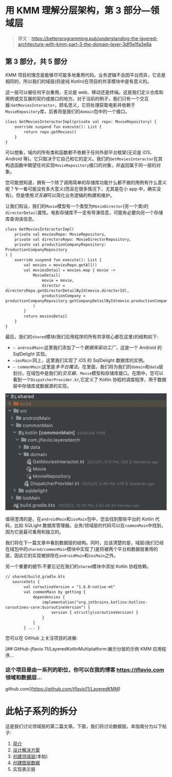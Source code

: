 # 用 KMM 理解分层架构，第 3 部分—领域层

> 原文：<https://betterprogramming.pub/understanding-the-layered-architecture-with-kmm-part-3-the-domain-layer-3df5e1fa3e6a>

## 第 3 部分，共 5 部分

KMM 项目的理念是能够尽可能多地重用代码。业务逻辑不会因平台而异，它总是相同的，所以我们的域层(将是纯 Kotlin)在项目的共享模块中是有意义的。

这一层可以被任何平台重用，无论是 web、移动还是终端。这是我们定义仓库和用例或交互器的契约或接口的地方。对于当前的例子，我们只有一个交互器:`GetMoviesInteractor`，顾名思义，它将处理获取电影并依赖于`MovieRepository`库，后者将是我们的`domain`包中的一个接口。

```
class GetMoviesInteractorImpl(private val repo: MovieRepository) {
    override suspend fun execute(): List {
        return repo.getMovies()
    }
}
```

可以想象，域内的所有类和函数都不依赖于任何外部平台框架(无论是 iOS、Android 等)。它只取决于它自己和它的定义。我们的`GetMoviesInteractor`在其构造函数中期望任何实现`MovieRepository`接口的对象，并返回属于同一层的对象。

您可能想知道，拥有一个除了调用简单的存储库功能什么都不做的用例有什么意义呢？乍一看可能没有多大意义(而且在很多情况下，尤其是在小 app 中，确实没有)，但是使用*交互器*可以简化业务逻辑的构建和维护。

让我们假设，我们的`Movie`模型有一个类型为`MovieDirector`(另一个类)的`directorDetail`属性。电影存储库不一定有导演信息，可能有必要向另一个存储库查询该信息。

```
class GetMoviesInteractorImpl(
    private val moviesRepo: MovieRepository,
    private val directorsRepo: MovieDirectorRepository,
    private val productionCompanyRepository: ProductionCompanyRepository
) {
    override suspend fun execute(): List {
        val movies = moviesRepo.getAll()
        val moviesDetail = movies.map { movie ->
            MovieDetail(
                movie = movie,
                director = directorsRepo.getDirectorDetailById(movie.directorId),
                productionCompany = productionCompanyRepository.getCompanyDetailById(movie.productionCompanyId)
            ) 
        }
        return moviesDetail
    }
}
```

最后，我们的`shared`模块(我们应用程序的所有共享核心都在这里)的结构如下:

*   `– androidMain`:这里我们添加了一个*数据库驱动工厂*，这是一个 Android 的 SqlDelight 实现。
*   `–iosMain`:同上，这里我们实现了 iOS 的 SqlDelight 数据库的实例。
*   `– commonMain`:这里是*多平台魔法*。在里面，我们将为我们的`domain`和`data`层划分。在域包中是我们的*交互器*、`Movie`模型和存储库接口。在图中，您可以看到一个`DispatcherProvider.kt`,它定义了 Kotlin 协程的调度程序，用于数据层中存储库或数据源的实现。

![](img/70c633f3318175743a28bc42004bc7a7.png)

值得澄清的是，在`androidMain`和`iosMain`包中，您会找到那些平台的 Kotlin 代码，比如 SQLight 数据库管理器。业务/领域层的代码可以在`commonMain`中找到，因为它是最可重用和独立的。

我们将在下一篇文章中看到数据层的结构。同时，应该清楚的是，域层(我们已经在域包中的`shared/commonMain`模块中实现了)是将被两个平台和数据层重用的层，因此它的实现被排除在`androidMain`和`iosMain`之外。

另一个重要的细节:不要忘记在我们的`shared`模块中添加 Kotlin 协程依赖。

```
// shared/build.gradle.kts
   sourceSets {
        val coroutineVersion = "1.6.0-native-mt"
        val commonMain by getting {
            dependencies {
                implementation("org.jetbrains.kotlinx:kotlinx-coroutines-core:$coroutineVersion") {
                    version { strictly(coroutineVersion) }
                }
            }
        } ... }
```

您可以在 GitHub 上关注项目的进展:

[](https://github.com/jflavio11/LayeredKMM) [## GitHub-jflavio 11/LayeredKotlinMultiplatform:展示分层的示例 KMM 应用程序…

### 这个项目是由一系列的职位，你可以在我的博客 https://jflavio.com 领域和数据层…

github.com](https://github.com/jflavio11/LayeredKMM) 

# 此帖子系列的拆分

这是我们讨论领域层的第二篇文章。下面，我们将讨论数据层。本指南分为以下帖子:

1.  [简介](https://medium.com/better-programming/understanding-layered-architecture-in-a-kotlin-multiplatform-project-part-1-a7488f478978)
2.  [设计解决方案](https://jflavio11.medium.com/understanding-layered-architecture-in-kmm-part-2-designing-the-solution-957e2b1fb536)
3.  [创建领域层](https://jflavio11.medium.com/understanding-the-layered-architecture-with-kmm-part-3-the-domain-layer-3df5e1fa3e6a)(本帖)
4.  [创建图层数据](https://jflavio11.medium.com/understanding-layered-architecture-in-kmm-part-4-the-data-layer-6fc0e153fffb)
5.  实现表示层
